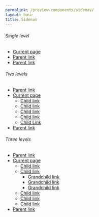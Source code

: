 ```yaml
---
permalink: /preview-components/sidenav/
layout: base
title: Sidenav
---
```


<h6 class="usa-heading-alt">Single level</h6>

<div class="usa-grid-full">
  <aside class="usa-width-one-fourth">
    <ul class="usa-sidenav-list">
      <li>
        <a class="usa-current" href="javascript:void(0);">Current page</a>
      </li>
      <li>
        <a href="javascript:void(0);">Parent link</a>
      </li>
      <li>
        <a href="javascript:void(0);">Parent link</a>
      </li>
    </ul>
  </aside>
</div>

<h6 class="usa-heading-alt">Two levels</h6>

<div class="usa-grid-full">
  <aside class="usa-width-one-fourth">
    <ul class="usa-sidenav-list">
      <li>
        <a href="javascript:void(0);">Parent link</a>
      </li>
      <li>
        <a class="usa-current" href="javascript:void(0);">Current page</a>
        <ul class="usa-sidenav-sub_list">
          <li>
            <a href="javascript:void(0);">Child link</a>
          </li>
          <li>
            <a href="javascript:void(0);">Child link</a>
          </li>
          <li>
            <a href="javascript:void(0);">Child link</a>
          </li>
          <li>
            <a href="javascript:void(0);">Child link</a>
          </li>
          <li>
            <a class="usa-current" href="javascript:void(0);">Child Link</a>
          </li>
        </ul>
      </li>
      <li>
        <a href="javascript:void(0);">Parent link</a>
      </li>
    </ul>
  </aside>
</div>

<h6 class="usa-heading-alt">Three levels</h6>

<div class="usa-grid-full">
  <aside class="usa-width-one-fourth">
    <ul class="usa-sidenav-list">
      <li>
        <a href="javascript:void(0);">Parent link</a>
      </li>
      <li>
        <a class="usa-current" href="javascript:void(0);">Current page</a>
        <ul class="usa-sidenav-sub_list">
          <li>
            <a href="javascript:void(0);">Child link</a>
          </li>
          <li>
            <a href="javascript:void(0);">Child link</a>
            <ul class="usa-sidenav-sub_list">
              <li>
                <a href="javascript:void(0);">Grandchild link</a>
              </li>
              <li>
                <a href="javascript:void(0);">Grandchild link</a>
              </li>
              <li>
                <a class="usa-current" href="javascript:void(0);">Grandchild link</a>
              </li>
            </ul>
          </li>
          <li>
            <a href="javascript:void(0);">Child link</a>
          </li>
          <li>
            <a href="javascript:void(0);">Child link</a>
          </li>
          <li>
            <a href="javascript:void(0);">Child link</a>
          </li>
        </ul>
      </li>
      <li>
        <a href="javascript:void(0);">Parent link</a>
      </li>
    </ul>
  </aside>
</div>
